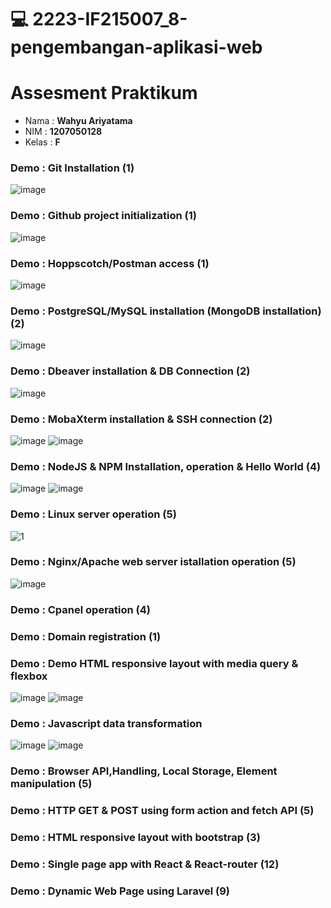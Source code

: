 # :computer: 2223-IF215007_8-pengembangan-aplikasi-web

# Assesment Praktikum
- Nama  : **Wahyu Ariyatama**
- NIM   : **1207050128**
- Kelas : **F**

### Demo : Git Installation (1)
![image](https://user-images.githubusercontent.com/106895141/209944953-5120014b-abf3-4047-9fad-632482412cc0.png)

### Demo : Github project initialization (1)
![image](https://user-images.githubusercontent.com/106895141/209945185-4cf43f0f-9bf0-42b2-aa19-adb95e672afb.png)

### Demo : Hoppscotch/Postman access (1)
![image](https://user-images.githubusercontent.com/106895141/209947385-8952ae8a-6e52-41a5-8434-206f007e15f8.png)

### Demo : PostgreSQL/MySQL installation (MongoDB installation) (2)
![image](https://user-images.githubusercontent.com/106895141/209945690-ffbae7f9-4715-4a90-9b59-b3c9c6ba7946.png)

### Demo : Dbeaver installation & DB Connection (2)
![image](https://user-images.githubusercontent.com/106895141/209945994-c8731dfe-e7bb-4b9b-bae6-1f2b430637c1.png)

### Demo : MobaXterm installation & SSH connection (2)
![image](https://user-images.githubusercontent.com/106895141/209946370-30153216-5e7a-45c9-80e8-b25a4b9afea8.png)
![image](https://user-images.githubusercontent.com/106895141/209946564-48564777-39d7-48b3-8616-f4c60ea58231.png)

### Demo : NodeJS & NPM Installation, operation & Hello World (4)
![image](https://user-images.githubusercontent.com/106895141/210152207-a08e6f7a-0cf8-4a8e-b35e-09fc219fa505.png)
![image](https://user-images.githubusercontent.com/106895141/210151558-7c9c6b55-8684-4089-8775-e50b837c05a8.png)

### Demo : Linux server operation (5)
![1](https://user-images.githubusercontent.com/106895141/210152532-13a96399-1af6-4ce8-8f1a-079b9688fb0a.png)

### Demo : Nginx/Apache web server istallation operation (5)
![image](https://user-images.githubusercontent.com/106895141/210152654-1441d046-be36-47e5-acc4-e7963aef7d3c.png)

### Demo : Cpanel operation (4)

### Demo : Domain registration (1)

### Demo : Demo HTML responsive layout with media query & flexbox
![image](https://user-images.githubusercontent.com/106895141/210154086-ce3540b0-4b6c-410d-af53-c9f48495b83d.png)
![image](https://user-images.githubusercontent.com/106895141/210154079-29ad47e8-e903-4f18-875f-b31d2ff6e071.png)

### Demo : Javascript data transformation
![image](https://user-images.githubusercontent.com/106895141/210154251-47c7fa86-d09f-4150-9f36-42f29b1483f7.png)
![image](https://user-images.githubusercontent.com/106895141/210154210-c04b1873-c061-4974-b13d-e5d9520896fa.png)

### Demo : Browser API,Handling, Local Storage, Element manipulation (5)

### Demo : HTTP GET & POST using form action and fetch API (5)

### Demo : HTML responsive layout with bootstrap (3)

### Demo : Single page app with React & React-router (12)

### Demo : Dynamic Web Page using Laravel (9)
